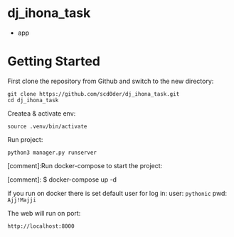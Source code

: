 # dj_ihona_task

* app

# Getting Started
First clone the repository from Github and switch to the new directory:

    git clone https://github.com/scd0der/dj_ihona_task.git
    cd dj_ihona_task

Createa & activate env:

    source .venv/bin/activate

Run project:
    
    python3 manager.py runserver
    
[comment]:Run docker-compose to start the project:

[comment]:    $ docker-compose up -d


if you run on docker there is set default user for log in: user: `pythonic` pwd: `Ajj!Majji`

The web will run on port: 

    http://localhost:8000
